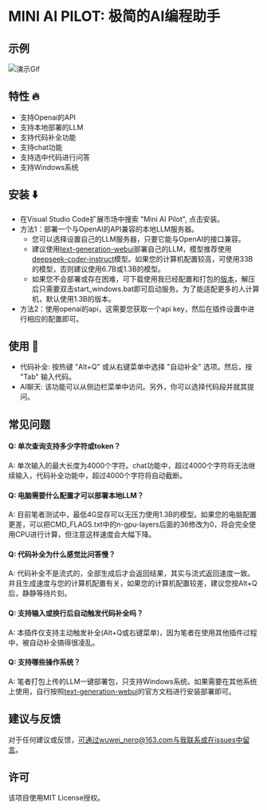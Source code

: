 # MINI AI PILOT: 极简的AI编程助手

## 示例
![演示Gif](./demo.gif)

## 特性 🔥
- 支持Openai的API
- 支持本地部署的LLM
- 支持代码补全功能
- 支持chat功能
- 支持选中代码进行问答
- 支持Windows系统

## 安装 ⬇️
- 在Visual Studio Code扩展市场中搜索 "Mini AI Pilot", 点击安装。
- 方法1：部署一个与OpenAI的API兼容的本地LLM服务器。
  - 您可以选择设置自己的LLM服务器，只要它能与OpenAI的接口兼容。
  - 建议使用[text-generation-webui](https://github.com/oobabooga/text-generation-webui)部署自己的LLM，模型推荐使用[deepseek-coder-instruct](https://github.com/deepseek-ai/DeepSeek-Coder)模型。如果您的计算机配置较高，可使用33B的模型，否则建议使用6.7B或1.3B的模型。
  - 如果您不会部署或存在困难，可下载使用我已经配置和打包的[版本](https://pan.baidu.com/s/16uU5ToqEHEaMtFJbF05EGg?pwd=1234)，解压后只需要双击start_windows.bat即可启动服务。为了能适配更多的人计算机，默认使用1.3B的版本。
- 方法2：使用openai的api，这需要您获取一个api key，然后在插件设置中进行相应的配置即可。

## 使用 🚀
- 代码补全: 按热键 "Alt+Q" 或从右键菜单中选择 "自动补全" 选项。然后，按 "Tab" 输入代码。
- AI聊天: 该功能可以从侧边栏菜单中访问。另外，你可以选择代码段并就其提问。

## 常见问题
#### Q: 单次查询支持多少字符或token？
A: 单次输入的最大长度为4000个字符。chat功能中，超过4000个字符将无法继续输入，代码补全功能中，超过4000个字符将自动截断。
#### Q: 电脑需要什么配置才可以部署本地LLM？
A: 目前笔者测试中，最低4G显存可以无压力使用1.3B的模型。如果您的电脑配置更差，可以把CMD_FLAGS.txt中的n-gpu-layers后面的36修改为0，将会完全使用CPU进行计算，但注意这样速度会大幅下降。
#### Q: 代码补全为什么感觉比问答慢？
A: 代码补全不是流式的，全部生成后才会返回结果，其实与流式返回速度一致。并且生成速度与您的计算机配置有关，如果您的计算机配置较差，建议您按Alt+Q后，静静等待片刻。
#### Q: 支持输入或换行后自动触发代码补全吗？
A: 本插件仅支持主动触发补全(Alt+Q或右键菜单)，因为笔者在使用其他插件过程中，被自动补全搞得很凌乱。
#### Q: 支持哪些操作系统？
A: 笔者打包上传的LLM一键部署包，只支持Windows系统。如果需要在其他系统上使用，自行按照[text-generation-webui](https://github.com/oobabooga/text-generation-webui)的官方文档进行安装部署即可。

## 建议与反馈
对于任何建议或反馈，可通过wuwei_nero@163.com与我联系或在issues中留言。

## 许可
该项目使用MIT License授权。